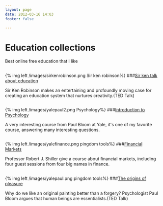 ```yaml
---
layout: page
date: 2012-03-16 14:03
footer: false

---
```


# Education collections


Best online free education that I like
## 

{% img left /images/sirkenrobinson.png Sir ken robinson%}
###[Sir ken talk about education](http://www.ted.com/talks/lang/en/ken_robinson_says_schools_kill_creativity.html)

Sir Ken Robinson makes an entertaining and profoundly moving case for creating an education system that nurtures creativity.(TED Talk)

## 

{% img left /images/yalepaul2.png Psychology%}
###[Introduction to Psychology](http://academicearth.org/courses/introduction-to-psychology)

A very interesting course from Paul Bloom at Yale, it's one of my favorite course, answering many interesting questions.
## 

{% img left /images/yalefinance.png pingdom tools%}
###[Financial Markets](http://oyc.yale.edu/economics/econ-252-08)

Professor Robert J. Shiller give a course about financial markets, including four guest sessions from four big names in finance.
## 

{% img left /images/yalepaul.png pingdom tools%}
###[The origins of pleasure](http://www.ted.com/talks/lang/en/paul_bloom_the_origins_of_pleasure.html)

Why do we like an original painting better than a forgery? Psychologist Paul Bloom argues that human beings are essentialists.(TED Talk)
                       

